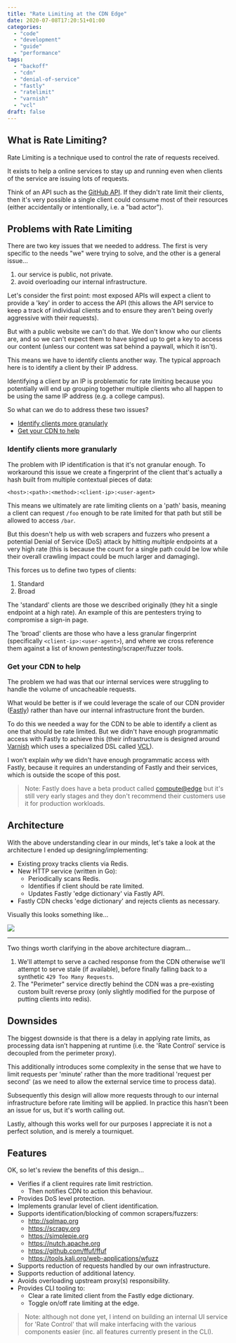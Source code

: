 ```yaml
---
title: "Rate Limiting at the CDN Edge"
date: 2020-07-08T17:20:51+01:00
categories:
  - "code"
  - "development"
  - "guide"
  - "performance"
tags:
  - "backoff"
  - "cdn"
  - "denial-of-service"
  - "fastly"
  - "ratelimit"
  - "varnish"
  - "vcl"
draft: false
---
```


## What is Rate Limiting?

Rate Limiting is a technique used to control the rate of requests received.

It exists to help a online services to stay up and running even when clients of the service are issuing lots of requests. 

Think of an API such as the [GitHub API](https://docs.github.com/en/rest/overview/resources-in-the-rest-api#rate-limiting). If they didn't rate limit their clients, then it's very possible a single client could consume most of their resources (either accidentally or intentionally, i.e. a "bad actor").

## Problems with Rate Limiting

There are two key issues that we needed to address. The first is very specific to the needs "we" were trying to solve, and the other is a general issue...

1. our service is public, not private.
2. avoid overloading our internal infrastructure.

Let's consider the first point: most exposed APIs will expect a client to provide a 'key' in order to access the API (this allows the API service to keep a track of individual clients and to ensure they aren't being overly aggressive with their requests).

But with a public website we can't do that. We don't know who our clients are, and so we can't expect them to have signed up to get a key to access our content (unless our content was sat behind a paywall, which it isn't). 

This means we have to identify clients another way. The typical approach here is to identify a client by their IP address.

Identifying a client by an IP is problematic for rate limiting because you potentially will end up grouping together multiple clients who all happen to be using the same IP address (e.g. a college campus).

So what can we do to address these two issues?

* [Identify clients more granularly](#identify-clients-more-granularly)
* [Get your CDN to help](#get-your-cdn-to-help)

### Identify clients more granularly

The problem with IP identification is that it's not granular enough. To workaround this issue we create a fingerprint of the client that's actually a hash built from multiple contextual pieces of data:

```
<host>:<path>:<method>:<client-ip>:<user-agent>
```

This means we ultimately are rate limiting clients on a 'path' basis, meaning a client can request `/foo` enough to be rate limited for that path but still be allowed to access `/bar`. 

But this doesn't help us with web scrapers and fuzzers who present a potential Denial of Service (DoS) attack by hitting _multiple_ endpoints at a very high rate (this is because the count for a single path could be low while their overall crawling impact could be much larger and damaging).

This forces us to define two types of clients:

1. Standard
2. Broad

The 'standard' clients are those we described originally (they hit a single endpoint at a high rate). An example of this are pentesters trying to compromise a sign-in page. 

The 'broad' clients are those who have a less granular fingerprint (specifically `<client-ip>:<user-agent>`), and where we cross reference them against a list of known pentesting/scraper/fuzzer tools.

### Get your CDN to help

The problem we had was that our internal services were struggling to handle the volume of uncacheable requests.

What would be better is if we could leverage the scale of our CDN provider ([Fastly](https://www.fastly.com/)) rather than have our internal infrastructure front the burden.

To do this we needed a way for the CDN to be able to identify a client as one that should be rate limited. But we didn't have enough programmatic access with Fastly to achieve this (their infrastructure is designed around [Varnish](https://varnish-cache.org/) which uses a specialized DSL called [VCL](https://book.varnish-software.com/4.0/chapters/VCL_Basics.html)). 

I won't explain _why_ we didn't have enough programmatic access with Fastly, because it requires an understanding of Fastly and their services, which is outside the scope of this post.

> Note: Fastly does have a beta product called [compute@edge](https://www.fastly.com/blog/join-the-beta-new-serverless-compute-environment-at-the-edge) but it's still very early stages and they don't recommend their customers use it for production workloads.

## Architecture

With the above understanding clear in our minds, let's take a look at the architecture I ended up designing/implementing:

- Existing proxy tracks clients via Redis.
- New HTTP service (written in Go):
  - Periodically scans Redis.
  - Identifies if client should be rate limited.
  - Updates Fastly 'edge dictionary' via Fastly API.
- Fastly CDN checks 'edge dictionary' and rejects clients as necessary.

Visually this looks something like...

<a href="../../images/ratelimit.png">
  <img src="../../images/ratelimit.png" class="post-img" loading="lazy">
</a>

---

Two things worth clarifying in the above architecture diagram...

1. We'll attempt to serve a cached response from the CDN otherwise we'll attempt to serve stale (if available), before finally falling back to a synthetic `429 Too Many Requests`.
2. The "Perimeter" service directly behind the CDN was a pre-existing custom built reverse proxy (only slightly modified for the purpose of putting clients into redis).

## Downsides

The biggest downside is that there is a delay in applying rate limits, as processing data isn’t happening at runtime (i.e. the 'Rate Control' service is decoupled from the perimeter proxy). 

This additionally introduces some complexity in the sense that we have to limit requests per 'minute' rather than the more traditional 'request per second' (as we need to allow the external service time to process data).

Subsequently this design will allow more requests through to our internal infrastructure before rate limiting will be applied. In practice this hasn't been an issue for us, but it's worth calling out.

Lastly, although this works well for our purposes I appreciate it is not a perfect solution, and is merely a tourniquet.

## Features

OK, so let's review the benefits of this design...

- Verifies if a client requires rate limit restriction.
  - Then notifies CDN to action this behaviour.
- Provides DoS level protection.
- Implements granular level of client identification.
- Supports identification/blocking of common scrapers/fuzzers:
  - http://sqlmap.org
  - https://scrapy.org
  - https://simplepie.org
  - https://nutch.apache.org
  - https://github.com/ffuf/ffuf
  - https://tools.kali.org/web-applications/wfuzz
- Supports reduction of requests handled by our own infrastructure.
- Supports reduction of additional latency.
- Avoids overloading upstream proxy(s) responsibility.
- Provides CLI tooling to:
  - Clear a rate limited client from the Fastly edge dictionary.
  - Toggle on/off rate limiting at the edge.

> Note: although not done yet, I intend on building an internal UI service for 'Rate Control' that will make interfacing with the various components easier (inc. all features currently present in the CLI).
